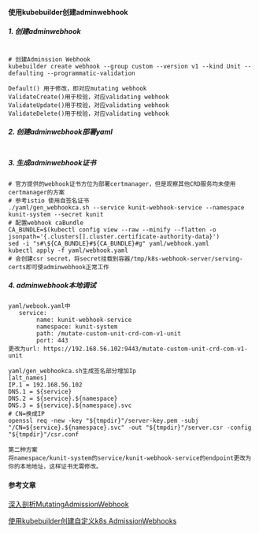 #### 使用kubebuilder创建adminwebhook

##### 1. 创建adminwebhook

```

# 创建Adminssion Webhook
kubebuilder create webhook --group custom --version v1 --kind Unit --defaulting --programmatic-validation

Default() 用于修改，即对应mutating webhook
ValidateCreate()用于校验，对应validating webhook
ValidateUpdate()用于校验，对应validating webhook
ValidateDelete()用于校验，对应validating webhook
```

##### 2. 创建adminwebhook部署yaml

```shell

```

##### 3. 生成adminwebhook证书

```shell
# 官方提供的webhook证书方位为部署certmanager，但是观察其他CRD服务均未使用certmanager的方案
# 参考istio 使用自签名证书
./yaml/gen_webhookca.sh --service kunit-webhook-service --namespace kunit-system --secret kunit
# 配置webhook caBundle
CA_BUNDLE=$(kubectl config view --raw --minify --flatten -o jsonpath='{.clusters[].cluster.certificate-authority-data}')
sed -i "s#\${CA_BUNDLE}#${CA_BUNDLE}#g" yaml/webhook.yaml
kubectl apply -f yaml/webhook.yaml
# 会创建csr secret，将secret挂载到容器/tmp/k8s-webhook-server/serving-certs即可使adminwebhook正常工作
```

##### 4. adminwebhook本地调试

```shell
yaml/webook.yaml中
   service:
        name: kunit-webhook-service
        namespace: kunit-system
        path: /mutate-custom-unit-crd-com-v1-unit
        port: 443
更改为url: https://192.168.56.102:9443/mutate-custom-unit-crd-com-v1-unit

yaml/gen_webhookca.sh生成签名部分增加Ip
[alt_names]
IP.1 = 192.168.56.102
DNS.1 = ${service}
DNS.2 = ${service}.${namespace}
DNS.3 = ${service}.${namespace}.svc
# CN=换成IP
openssl req -new -key "${tmpdir}"/server-key.pem -subj "/CN=${service}.${namespace}.svc" -out "${tmpdir}"/server.csr -config "${tmpdir}"/csr.conf

第二种方案
将namespace/kunit-system的service/kunit-webhook-service的endpoint更改为你的本地地址，这样证书无需修改。
```

#### 参考文章

[深入剖析MutatingAdmissionWebhook](https://blog.hdls.me/15564491070483.html )

[使用kubebuilder创建自定义k8s AdmissionWebhooks](https://blog.hdls.me/15708754600835.html )